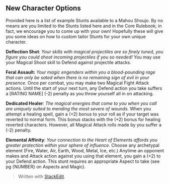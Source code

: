 ## New Character Options

Provided here is a list of example Stunts available to a Mahou Shoujo. By no means are you limited to the Stunts listed here and in the Core Rulebook; in fact, we encourage you to come up with your own! Hopefully these will give you some ideas on how to custom tailor Stunts for your own unique character.

**Deflection Shot**: *Your skills with magical projectiles are so finely tuned, you figure you could shoot incoming projectiles if you so needed!* You may use your Magical Shoot skill to Defend against projectile attacks. 

**Feral Assault:** *Your magic engenders within you a blood-pounding rage that can only be sated when there is no remaining sign of evil in your presence.* Once per combat, you may make two Magical Fight Attack actions. Until the start of your next turn, any Defend action you take suffers a [RATING NAME] (-2) penalty as you throw yourself all in on attacking. 

**Dedicated Healer**: *The magical energies that come to you when you call are uniquely suited to mending the most severe of wounds.* When you attempt a healing spell, gain a (+2) bonus to your roll as if your target was reverted to normal form. This bonus stacks with the (+2) bonus for healing reverted characters. However, all Magical Attack rolls made by you suffer a (-2) penalty. 

**Elemental Affinity**: *Your connection to the Heart of Elements affords you greater protection within your sphere of influence.* Choose any archetypal element (Fire, Water, Air, Earth, Wood, Metal, Ice, etc.) Anytime an opponent makes and Attack action against you using that element, you gain a (+2) to your Defend action. This stunt requires an appropriate Aspect to take (see pg {NUMBER} on Aspects and Magic). 




> Written with [StackEdit](https://stackedit.io/).
<!--stackedit_data:
eyJoaXN0b3J5IjpbLTE3MzcyMTA1NTZdfQ==
-->